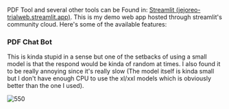 PDF Tool and several other tools can be Found in: [Streamlit (jejoreo-trialweb.streamlit.app)](https://jejoreo-trialweb.streamlit.app/PDF_Toolkit). This is my demo web app hosted through streamlit's community cloud. Here's some of the available features:

### PDF Chat Bot
This is kinda stupid in a sense but one of the setbacks of using a small model is that the respond would be kinda of random at times. I also found it to be really annoying since it's really slow (The model itself is kinda small but I don't have enough CPU to use the xl/xxl models which is obviously better than the one I used). 

![550](https://i.imgur.com/Q1efgfi.png)



